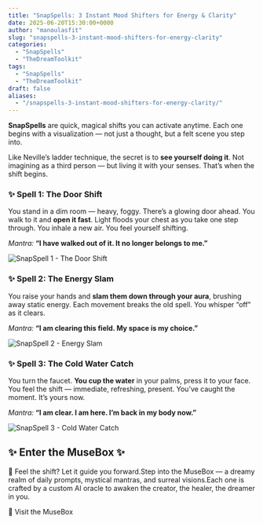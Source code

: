 ```yaml
---
title: "SnapSpells: 3 Instant Mood Shifters for Energy & Clarity"
date: 2025-06-20T15:30:00+0000
author: "manoulasfit"
slug: "snapspells-3-instant-mood-shifters-for-energy-clarity"
categories:
  - "SnapSpells"
  - "TheDreamToolkit"
tags:
  - "SnapSpells"
  - "TheDreamToolkit"
draft: false
aliases:
  - "/snapspells-3-instant-mood-shifters-for-energy-clarity/"
---
```

**SnapSpells** are quick, magical shifts you can activate anytime. Each one begins with a visualization — not just a thought, but a felt scene you step into.

Like Neville’s ladder technique, the secret is to **see yourself doing it**. Not imagining as a third person — but living it with your senses. That’s when the shift begins.

### ✨ Spell 1: The Door Shift

You stand in a dim room — heavy, foggy. There’s a glowing door ahead. You walk to it and **open it fast**. Light floods your chest as you take one step through. You inhale a new air. You feel yourself shifting.

*Mantra:* **“I have walked out of it. It no longer belongs to me.”**

![SnapSpell 1 - The Door Shift](/ss_figure.jpg)

### ✨ Spell 2: The Energy Slam

You raise your hands and **slam them down through your aura**, brushing away static energy. Each movement breaks the old spell. You whisper “off” as it clears.

*Mantra:* **“I am clearing this field. My space is my choice.”**

![SnapSpell 2 - Energy Slam](/ss_handsup.jpg)

### ✨ Spell 3: The Cold Water Catch

You turn the faucet. **You cup the water** in your palms, press it to your face. You feel the shift — immediate, refreshing, present. You’ve caught the moment. It’s yours now.

*Mantra:* **“I am clear. I am here. I’m back in my body now.”**

![SnapSpell 3 - Cold Water Catch](/ss_water.jpg)

## ✨ Enter the MuseBox ✨

🌟 Feel the shift? Let it guide you forward.Step into the MuseBox — a dreamy realm of daily prompts, mystical mantras, and surreal visions.Each one is crafted by a custom AI oracle to awaken the creator, the healer, the dreamer in you.

🌙 Visit the MuseBox